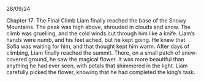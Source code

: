 28/09/24

Chapter 17: The Final Climb
Liam finally reached the base of the Snowy Mountains. The peak was high above, shrouded in clouds and snow. The climb was gruelling, and the cold winds cut through him like a knife. Liam’s hands were numb, and his feet ached, but he kept going. He knew that Sofia was waiting for him, and that thought kept him warm.
After days of climbing, Liam finally reached the summit. There, on a small patch of snow-covered ground, he saw the magical flower. It was more beautiful than anything he had ever seen, with petals that shimmered in the light. Liam carefully picked the flower, knowing that he had completed the king’s task.